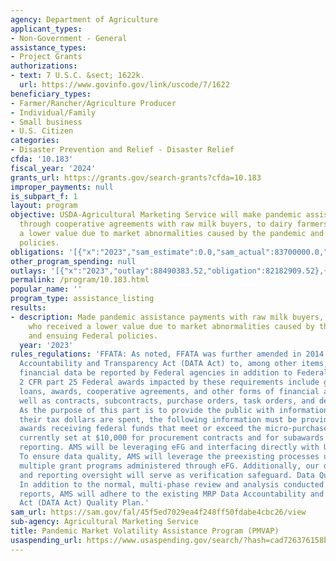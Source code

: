 ```yaml
---
agency: Department of Agriculture
applicant_types:
- Non-Government - General
assistance_types:
- Project Grants
authorizations:
- text: 7 U.S.C. &sect; 1622k.
  url: https://www.govinfo.gov/link/uscode/7/1622
beneficiary_types:
- Farmer/Rancher/Agriculture Producer
- Individual/Family
- Small business
- U.S. Citizen
categories:
- Disaster Prevention and Relief - Disaster Relief
cfda: '10.183'
fiscal_year: '2024'
grants_url: https://grants.gov/search-grants?cfda=10.183
improper_payments: null
is_subpart_f: 1
layout: program
objective: USDA-Agricultural Marketing Service will make pandemic assistance payments,
  through cooperative agreements with raw milk buyers, to dairy farmers who received
  a lower value due to market abnormalities caused by the pandemic and ensuing Federal
  policies.
obligations: '[{"x":"2023","sam_estimate":0.0,"sam_actual":83700000.0,"usa_spending_actual":83704524.57},{"x":"2024","sam_estimate":0.0,"sam_actual":0.0,"usa_spending_actual":-11646.2},{"x":"2025","sam_estimate":0.0,"sam_actual":0.0,"usa_spending_actual":-125000.0}]'
other_program_spending: null
outlays: '[{"x":"2023","outlay":88490383.52,"obligation":82182909.52},{"x":"2024","outlay":0.0,"obligation":0.0},{"x":"2025","outlay":61722.61,"obligation":0.0}]'
permalink: /program/10.183.html
popular_name: ''
program_type: assistance_listing
results:
- description: Made pandemic assistance payments with raw milk buyers, to dairy farmers
    who received a lower value due to market abnormalities caused by the pandemic
    and ensuing Federal policies.
  year: '2023'
rules_regulations: 'FFATA: As noted, FFATA was further amended in 2014 by the Digital
  Accountability and Transparency Act (DATA Act) to, among other items, require summary
  financial data be reported by Federal agencies in addition to Federal award data.
  2 CFR part 25 Federal awards impacted by these requirements include grants, sub-grants,
  loans, awards, cooperative agreements, and other forms of financial assistance as
  well as contracts, subcontracts, purchase orders, task orders, and delivery orders.
  As the purpose of this part is to provide the public with information about how
  their tax dollars are spent, the following information must be provided for primary
  awards receiving federal funds that meet or exceed the micro-purchase threshold
  currently set at $10,000 for procurement contracts and for subawards exceeding $30,000
  reporting. AMS will be leveraging eFG and interfacing directly with USASpending.gov.
  To ensure data quality, AMS will leverage the preexisting processes utilized across
  multiple grant programs administered through eFG. Additionally, our defined monitoring
  and reporting oversight will serve as verification safeguard. Data Quality and Transparency:
  In addition to the normal, multi-phase review and analysis conducted for grantee
  reports, AMS will adhere to the existing MRP Data Accountability and Transparency
  Act (DATA Act) Quality Plan.'
sam_url: https://sam.gov/fal/45f5ed7029ea4f248ff50fdabe4cbc26/view
sub-agency: Agricultural Marketing Service
title: Pandemic Market Volatility Assistance Program (PMVAP)
usaspending_url: https://www.usaspending.gov/search/?hash=cad726376158b2bc41e8f415b17fb453
---
```

